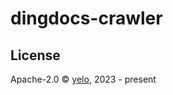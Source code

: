 # dingdocs-crawler

## License

Apache-2.0 &copy; [yelo](https://github.com/imyelo), 2023 - present
